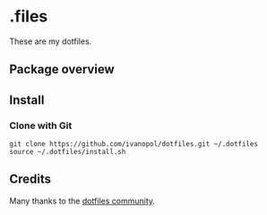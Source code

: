 # .files
These are my dotfiles. 

## Package overview

## Install

### Clone with Git

    git clone https://github.com/ivanopol/dotfiles.git ~/.dotfiles
    source ~/.dotfiles/install.sh

## Credits
Many thanks to the [dotfiles community](https://dotfiles.github.io).
